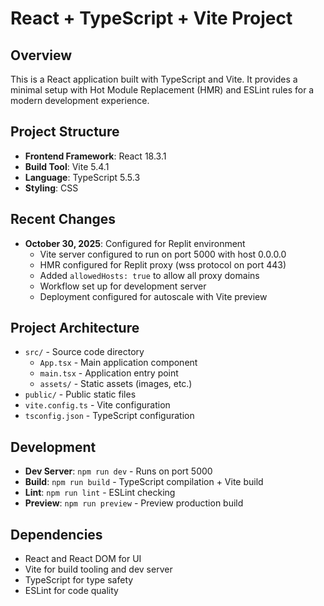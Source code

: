 # React + TypeScript + Vite Project

## Overview
This is a React application built with TypeScript and Vite. It provides a minimal setup with Hot Module Replacement (HMR) and ESLint rules for a modern development experience.

## Project Structure
- **Frontend Framework**: React 18.3.1
- **Build Tool**: Vite 5.4.1
- **Language**: TypeScript 5.5.3
- **Styling**: CSS

## Recent Changes
- **October 30, 2025**: Configured for Replit environment
  - Vite server configured to run on port 5000 with host 0.0.0.0
  - HMR configured for Replit proxy (wss protocol on port 443)
  - Added `allowedHosts: true` to allow all proxy domains
  - Workflow set up for development server
  - Deployment configured for autoscale with Vite preview

## Project Architecture
- `src/` - Source code directory
  - `App.tsx` - Main application component
  - `main.tsx` - Application entry point
  - `assets/` - Static assets (images, etc.)
- `public/` - Public static files
- `vite.config.ts` - Vite configuration
- `tsconfig.json` - TypeScript configuration

## Development
- **Dev Server**: `npm run dev` - Runs on port 5000
- **Build**: `npm run build` - TypeScript compilation + Vite build
- **Lint**: `npm run lint` - ESLint checking
- **Preview**: `npm run preview` - Preview production build

## Dependencies
- React and React DOM for UI
- Vite for build tooling and dev server
- TypeScript for type safety
- ESLint for code quality
